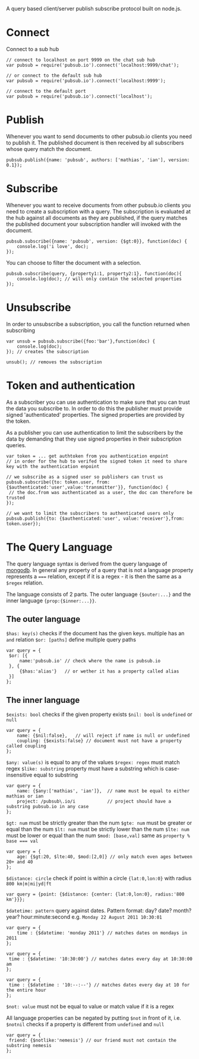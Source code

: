 A query based client/server publish subscribe protocol built on node.js.

# Connect

Connect to a sub hub

	// connect to localhost on port 9999 on the chat sub hub
	var pubsub = require('pubsub.io').connect('localhost:9999/chat');

	// or connect to the default sub hub
	var pubsub = require('pubsub.io').connect('localhost:9999');

	// connect to the default port
	var pubsub = require('pubsub.io').connect('localhost');
	
# Publish

Whenever you want to send documents to other pubsub.io clients you need to publish it.
The published document is then received by all subscribers whose query match the document.

	pubsub.publish({name: 'pubsub', authors: ['mathias', 'ian'], version: 0.1});

# Subscribe

Whenever you want to receive documents from other pubsub.io clients you need to create a subscription with a query.
The subscription is evaluated at the hub against all documents as they are published, if the query matches the published document your subscription handler will invoked with the document.

	pubsub.subscribe({name: 'pubsub', version: {$gt:0}}, function(doc) {
		console.log('i love', doc);
	});

You can choose to filter the document with a selection.

	pubsub.subscribe(query, {property1:1, property2:1}, function(doc){
		console.log(doc); // will only contain the selected properties
	});

# Unsubscribe

In order to unsubscribe a subscription, you call the function returned when subscribing

	var unsub = pubsub.subscribe({foo:'bar'},function(doc) {
		console.log(doc);
	}); // creates the subscription

	unsub(); // removes the subscription

# Token and authentication

As a subscriber you can use authentication to make sure that you can trust the data you subscribe to. In order to do this the publisher must provide signed 'authenticated' properties. The signed properties are provided by the token.

As a publisher you can use authentication to limit the subscribers by the data by demanding that they use signed properties in their subscription queries.

	var token = ... get authtoken from you authentication enpoint
	// in order for the hub to verifed the signed token it need to share key with the authentication enpoint

	// we subscribe as a signed user so publishers can trust us
	pubsub.subscribe({to: token.user, from: {$authenticated:'user',value:'transmitter'}}, function(doc) {
	 // the doc.from was authenticated as a user, the doc can therefore be trusted
	});

	// we want to limit the subscribers to authenticated users only
	pubsub.publish({to: {$authenticated:'user', value:'receiver'},from: token.user});

# The Query Language

The query language syntax is derived from the query language of <a href="http://mongodb.com">mongodb</a>. 
In general any property of a query that is not a language property represents a `===` relation,
except if it is a regex - it is then the same as a `$regex` relation.

The language consists of 2 parts. The outer language `{$outer:...}` and the inner language `{prop:{$inner:...}}`.

## The outer language

`$has: key(s)` checks if the document has the given keys. multiple has an `and` relation 
`$or: [paths]` define multiple query paths

	var query = {
	 $or: [{
	     name:'pubsub.io' // check where the name is pubsub.io
	 }, {
	     {$has:'alias'}   // or wether it has a property called alias
	 }]
	};

## The inner language

`$exists: bool`    checks if the given property exists 
`$nil: bool`       is `undefined` or `null`  

	var query = {
		name: {$nil:false},   // will reject if name is null or undefined
		coupling: {$exists:false} // document must not have a property called coupling
	};

`$any: value(s)`   is equal to any of the values 
`$regex: regex`    must match regex 
`$like: substring`    property must have a substring which is case-insensitive equal to substring  

	var query = {
		name: {$any:['mathias', 'ian']},  // name must be equal to either mathias or ian
		project: /pubsub\.io/i            // project should have a substring pubsub.io in any case
	};

`$gt: num`         must be strictly greater than the num 
`$gte: num`        must be greater or equal than the num 
`$lt: num`         must be strictly lower than the num 
`$lte: num`        must be lower or equal than the num 
`$mod: [base,val]` same as `property % base === val`  

	var query = {
		age: {$gt:20, $lte:40, $mod:[2,0]} // only match even ages between 20+ and 40        
	};

`$distance: circle`        check if point is within a circle  `{lat:0,lon:0}` with radius `800 km|m|mi|yd|ft`

	var query = {point: {$distance: {center: {lat:0,lon:0}, radius:'800 km'}}};

`$datetime: pattern`    query against dates. Pattern format: day? date? month? year? hour:minute:second e.g. `Monday 22 August 2011 10:30:01`

	var query = {
		time : {$datetime: 'monday 2011'} // matches dates on mondays in 2011
	};

	var query = {
	 time : {$datetime: '10:30:00'} // matches dates every day at 10:30:00 am 
	};

	var query = {
	 time : {$datetime : '10:--:--'} // matches dates every day at 10 for the entire hour 
	};

`$not: value`      must not be equal to value or match value if it is a regex  

All language properties can be negated by putting `$not` in front of it,
i.e. `$notnil` checks if a property is different from `undefined` and `null`

	var query = {
	 friend: {$notlike:'nemesis'} // our friend must not contain the substring nemesis
	};